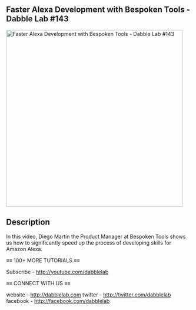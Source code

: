 Faster Alexa Development with Bespoken Tools - Dabble Lab #143
---

<a href="https://youtu.be/T3ezWyUl8o4"><img src="http://img.youtube.com/vi/T3ezWyUl8o4/maxresdefault.jpg" alt="Faster Alexa Development with Bespoken Tools - Dabble Lab #143" height="480" /></a>

## Description

In this video, Diego Martín the Product Manager at Bespoken Tools shows us how to significantly speed up the process of developing skills for Amazon Alexa.  

≡≡ 100+ MORE TUTORIALS  ≡≡

Subscribe - http://youtube.com/dabblelab

≡≡ CONNECT WITH US  ≡≡

website - http://dabblelab.com
twitter - http://twitter.com/dabblelab
facebook - http://facebook.com/dabblelab